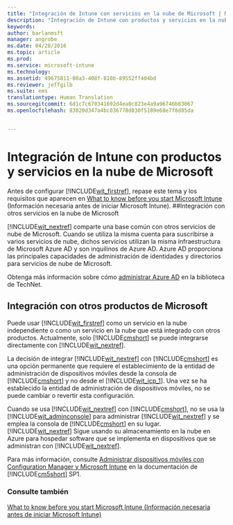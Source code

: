 ```yaml
---
title: "Integración de Intune con servicios en la nube de Microsoft | Microsoft Intune"
description: "Integración de Intune con productos y servicios en la nube de Microsoft y con otros productos de Microsoft"
keywords: 
author: barlanmsft
manager: angrobe
ms.date: 04/28/2016
ms.topic: article
ms.prod: 
ms.service: microsoft-intune
ms.technology: 
ms.assetid: 49675811-08a3-408f-810b-89552ff404bd
ms.reviewer: jeffgilb
ms.suite: ems
translationtype: Human Translation
ms.sourcegitcommit: 6d1c7c670341692d4ea0c823e4a9a96746b83067
ms.openlocfilehash: 83020d347a4bc036778d830f5189e68e7f8d85da


---
```


# Integración de Intune con productos y servicios en la nube de Microsoft

Antes de configurar [!INCLUDE[wit_firstref](../includes/wit_firstref_md.md)], repase este tema y los requisitos que aparecen en [What to know before you start Microsoft Intune](what-to-know-before-you-start-microsoft-intune.md) (Información necesaria antes de iniciar Microsoft Intune).
##Integración con otros servicios en la nube de Microsoft


[!INCLUDE[wit_nextref](../includes/wit_nextref_md.md)] comparte una base común con otros servicios de nube de Microsoft. Cuando se utiliza la misma cuenta para suscribirse a varios servicios de nube, dichos servicios utilizan la misma infraestructura de Microsoft Azure AD y son inquilinos de Azure AD. Azure AD proporciona las principales capacidades de administración de identidades y directorios para servicios de nube de Microsoft.

Obtenga más información sobre cómo [administrar Azure AD](http://technet.microsoft.com/library/hh967611.aspx) en la biblioteca de TechNet.

## Integración con otros productos de Microsoft
Puede usar [!INCLUDE[wit_firstref](../includes/wit_firstref_md.md)] como un servicio en la nube independiente o como un servicio en la nube que está integrado con otros productos. Actualmente, solo [!INCLUDE[cmshort](../includes/cmshort_md.md)] se puede integrarse directamente con [!INCLUDE[wit_nextref](../includes/wit_nextref_md.md)].

La decisión de integrar [!INCLUDE[wit_nextref](../includes/wit_nextref_md.md)] con [!INCLUDE[cmshort](../includes/cmshort_md.md)] es una opción permanente que requiere el establecimiento de la entidad de administración de dispositivos móviles desde la consola de [!INCLUDE[cmshort](../includes/cmshort_md.md)] y no desde el [!INCLUDE[wit_icp_1](../includes/wit_icp_1_md.md)]. Una vez se ha establecido la entidad de administración de dispositivos móviles, no se puede cambiar o revertir esta configuración.

Cuando se usa [!INCLUDE[wit_nextref](../includes/wit_nextref_md.md)] con [!INCLUDE[cmshort](../includes/cmshort_md.md)], no se usa la [!INCLUDE[wit_adminconsole](../includes/wit_adminconsole_md.md)] para administrar [!INCLUDE[wit_nextref](../includes/wit_nextref_md.md)] y se emplea la consola de [!INCLUDE[cmshort](../includes/cmshort_md.md)] en su lugar. [!INCLUDE[wit_nextref](../includes/wit_nextref_md.md)] Sigue usando su almacenamiento en la nube en Azure para hospedar software que se implementa en dispositivos que se administran con [!INCLUDE[wit_nextref](../includes/wit_nextref_md.md)].

Para más información, consulte [Administrar dispositivos móviles con Configuration Manager y Microsoft Intune](http://msdn.microsoft.com/library/2c6bd0e5-d436-41c8-bf38-30152d76be10) en la documentación de [!INCLUDE[cm5short](../includes/cm5short_md.md)] SP1.

### Consulte también
[What to know before you start Microsoft Intune (Información necesaria antes de iniciar Microsoft Intune)](what-to-know-before-you-start-microsoft-intune.md)



<!--HONumber=Aug16_HO4-->


